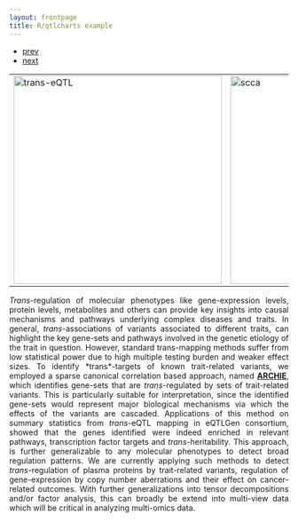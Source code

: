 ```yaml
---
layout: frontpage
title: R/qtlcharts example
---
```


<div class="navbar">
  <div class="navbar-inner">
      <ul class="nav">
          <li><a href="rqtlexper_fig1.html">prev</a></li>
          <li><a href="rqtlexper_fig2.html">next</a></li>
      </ul>
  </div>
</div>

<table class="wide">

<tr>
  <td class="left">
             <img src="publpics/trans.png" width="375" height="375" alt="trans-eQTL" title="trans-eQTL"/>
  </td>
  <td class="right">
   <img src="publpics/scca.jpeg" width="375" height="375" alt="scca" title="scca"/> </td>
 </tr>
</table>

<p style='text-align: justify;'> 
<i>Trans</i>-regulation of molecular phenotypes like gene-expression levels, protein levels, metabolites and others can provide key insights into causal mechanisms and pathways underlying complex diseases and traits. In general, <i>trans</i>-associations of variants associated to different traits, can highlight the key gene-sets and pathways involved in the genetic etiology of the trait in question. However, standard trans-mapping methods suffer from low statistical power due to high multiple testing burden and weaker effect sizes. To identify *trans*-targets of known trait-related variants, we employed a sparse canonical correlation based approach, named <a href="https://www.medrxiv.org/content/10.1101/2020.09.29.20204388v2.full-text"><b>ARCHIE</b></a>, which identifies gene-sets that are <i>trans</i>-regulated by sets of trait-related variants. This is particularly suitable for interpretation, since the identified gene-sets would represent major biological mechanisms via which the effects of the variants are cascaded. Applications of this method on summary statistics from <i>trans</i>-eQTL mapping in eQTLGen consortium, showed that the genes identified were indeed enriched in relevant pathways, transcription factor targets and <i>trans</i>-heritability. This approach, is further generalizable to any molecular phenotypes to detect broad regulation patterns. We are currently applying such methods to detect <i>trans</i>-regulation of plasma proteins by trait-related variants, regulation of gene-expression by copy number aberrations and their effect on cancer-related outcomes. With further generalizations into tensor decompositions and/or factor analysis, this can broadly be extend into multi-view data which will be critical in analyzing multi-omics data.

</p>

